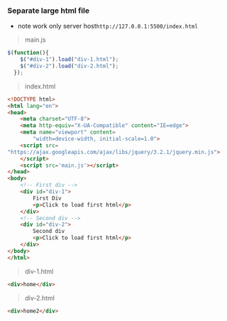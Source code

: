 ### Separate large html file 
- note work only server host`http://127.0.0.1:5500/index.html`
> main.js
```js
$(function(){
    $("#div-1").load("div-1.html");
    $("#div-2").load("div-2.html"); 
  });
```
> index.html
```html
<!DOCTYPE html>
<html lang="en">
<head>
	<meta charset="UTF-8">
	<meta http-equiv="X-UA-Compatible" content="IE=edge">
	<meta name="viewport" content=
		"width=device-width, initial-scale=1.0">
	<script src=
"https://ajax.googleapis.com/ajax/libs/jquery/3.2.1/jquery.min.js">
	</script>
    <script src='main.js'></script>
</head>
<body>
	<!-- First div -->
	<div id="div-1">
		First Div
		<p>Click to load first html</p>
	</div>
	<!-- Second div -->
	<div id="div-2">
		Second div
		<p>Click to load first html</p>
	</div>
</body>
</html>
```
> div-1.html
```html
<div>home</div>
```
> div-2.html
```html
<div>home2</div>
```
